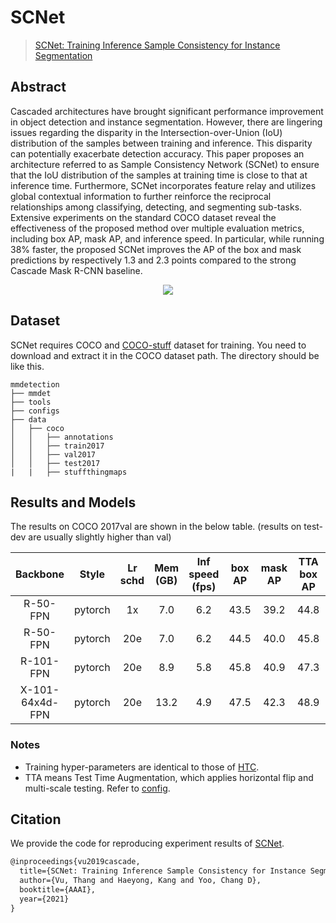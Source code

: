 # SCNet

> [SCNet: Training Inference Sample Consistency for Instance Segmentation](https://arxiv.org/abs/2012.10150)

<!-- [ALGORITHM] -->

## Abstract

<!-- [ABSTRACT] -->

Cascaded architectures have brought significant performance improvement in object detection and instance segmentation. However, there are lingering issues regarding the disparity in the Intersection-over-Union (IoU) distribution of the samples between training and inference. This disparity can potentially exacerbate detection accuracy. This paper proposes an architecture referred to as Sample Consistency Network (SCNet) to ensure that the IoU distribution of the samples at training time is close to that at inference time. Furthermore, SCNet incorporates feature relay and utilizes global contextual information to further reinforce the reciprocal relationships among classifying, detecting, and segmenting sub-tasks. Extensive experiments on the standard COCO dataset reveal the effectiveness of the proposed method over multiple evaluation metrics, including box AP, mask AP, and inference speed. In particular, while running 38% faster, the proposed SCNet improves the AP of the box and mask predictions by respectively 1.3 and 2.3 points compared to the strong Cascade Mask R-CNN baseline.

<div align=center>
<img src="https://user-images.githubusercontent.com/40661020/143974840-8fed75f3-661e-4e2a-a210-acf4ab5f42a3.png"/>
</div>

## Dataset

SCNet requires COCO and [COCO-stuff](http://calvin.inf.ed.ac.uk/wp-content/uploads/data/cocostuffdataset/stuffthingmaps_trainval2017.zip) dataset for training. You need to download and extract it in the COCO dataset path.
The directory should be like this.

```none
mmdetection
├── mmdet
├── tools
├── configs
├── data
│   ├── coco
│   │   ├── annotations
│   │   ├── train2017
│   │   ├── val2017
│   │   ├── test2017
|   |   ├── stuffthingmaps
```

## Results and Models

The results on COCO 2017val are shown in the below table. (results on test-dev are usually slightly higher than val)

|    Backbone     |  Style  | Lr schd | Mem (GB) | Inf speed (fps) | box AP | mask AP | TTA box AP | TTA mask AP |                    Config                    |                                                                                                                                                                Download                                                                                                                                                                |
| :-------------: | :-----: | :-----: | :------: | :-------------: | :----: | :-----: | :--------: | :---------: | :------------------------------------------: | :------------------------------------------------------------------------------------------------------------------------------------------------------------------------------------------------------------------------------------------------------------------------------------------------------------------------------------: |
|    R-50-FPN     | pytorch |   1x    |   7.0    |       6.2       |  43.5  |  39.2   |    44.8    |    40.9     |     [config](./scnet_r50_fpn_1x_coco.py)     |                 [model](https://pub-ed9ed750ddcc469da251e2d1a2cea382.r2.dev/mmdetection/v2.0/scnet/scnet_r50_fpn_1x_coco/scnet_r50_fpn_1x_coco-c3f09857.pth) \| [log](https://pub-ed9ed750ddcc469da251e2d1a2cea382.r2.dev/mmdetection/v2.0/scnet/scnet_r50_fpn_1x_coco/scnet_r50_fpn_1x_coco_20210117_192725.log.json)                 |
|    R-50-FPN     | pytorch |   20e   |   7.0    |       6.2       |  44.5  |  40.0   |    45.8    |    41.5     |    [config](./scnet_r50_fpn_20e_coco.py)     |               [model](https://pub-ed9ed750ddcc469da251e2d1a2cea382.r2.dev/mmdetection/v2.0/scnet/scnet_r50_fpn_20e_coco/scnet_r50_fpn_20e_coco-a569f645.pth) \| [log](https://pub-ed9ed750ddcc469da251e2d1a2cea382.r2.dev/mmdetection/v2.0/scnet/scnet_r50_fpn_20e_coco/scnet_r50_fpn_20e_coco_20210116_060148.log.json)               |
|    R-101-FPN    | pytorch |   20e   |   8.9    |       5.8       |  45.8  |  40.9   |    47.3    |    42.7     |    [config](./scnet_r101_fpn_20e_coco.py)    |             [model](https://pub-ed9ed750ddcc469da251e2d1a2cea382.r2.dev/mmdetection/v2.0/scnet/scnet_r101_fpn_20e_coco/scnet_r101_fpn_20e_coco-294e312c.pth) \| [log](https://pub-ed9ed750ddcc469da251e2d1a2cea382.r2.dev/mmdetection/v2.0/scnet/scnet_r101_fpn_20e_coco/scnet_r101_fpn_20e_coco_20210118_175824.log.json)             |
| X-101-64x4d-FPN | pytorch |   20e   |   13.2   |       4.9       |  47.5  |  42.3   |    48.9    |    44.0     | [config](./scnet_x101-64x4d_fpn_20e_coco.py) | [model](https://pub-ed9ed750ddcc469da251e2d1a2cea382.r2.dev/mmdetection/v2.0/scnet/scnet_x101_64x4d_fpn_20e_coco/scnet_x101_64x4d_fpn_20e_coco-fb09dec9.pth) \| [log](https://pub-ed9ed750ddcc469da251e2d1a2cea382.r2.dev/mmdetection/v2.0/scnet/scnet_x101_64x4d_fpn_20e_coco/scnet_x101_64x4d_fpn_20e_coco_20210120_045959.log.json) |

### Notes

- Training hyper-parameters are identical to those of [HTC](https://github.com/vbti-development/onedl-mmdetection/tree/main/configs/htc).
- TTA means Test Time Augmentation, which applies horizontal flip and multi-scale testing. Refer to [config](./scnet_r50_fpn_1x_coco.py).

## Citation

We provide the code for reproducing experiment results of [SCNet](https://arxiv.org/abs/2012.10150).

```latex
@inproceedings{vu2019cascade,
  title={SCNet: Training Inference Sample Consistency for Instance Segmentation},
  author={Vu, Thang and Haeyong, Kang and Yoo, Chang D},
  booktitle={AAAI},
  year={2021}
}
```
